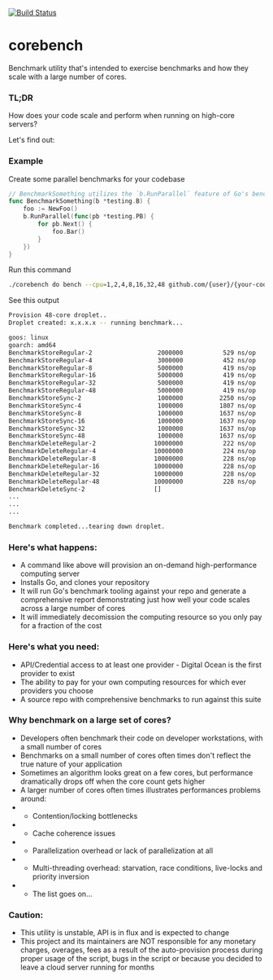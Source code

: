 [![Build Status](https://travis-ci.org/deckarep/corebench.svg?branch=master)](https://travis-ci.org/deckarep/corebench)

# corebench
Benchmark utility that's intended to exercise benchmarks and how they scale with a large number of cores.

### TL;DR
How does your code scale and perform when running on high-core servers?

Let's find out:

### Example

Create some parallel benchmarks for your codebase
```go
// BenchmarkSomething utilizes the `b.RunParallel` feature of Go's benchmarking suite.
func BenchmarkSomething(b *testing.B) {
    foo := NewFoo()
    b.RunParallel(func(pb *testing.PB) {
        for pb.Next() {
            foo.Bar()
        }
    })
}
```

Run this command
```sh
./corebench do bench --cpu=1,2,4,8,16,32,48 github.com/{user}/{your-code} 
```

See this output
```sh
Provision 48-core droplet..
Droplet created: x.x.x.x -- running benchmark...

goos: linux
goarch: amd64
BenchmarkStoreRegular-2               	 2000000	       529 ns/op	      88 B/op	       0 allocs/op
BenchmarkStoreRegular-4               	 3000000	       452 ns/op	      61 B/op	       0 allocs/op
BenchmarkStoreRegular-8               	 5000000	       419 ns/op	      70 B/op	       0 allocs/op
BenchmarkStoreRegular-16               	 5000000	       419 ns/op	      70 B/op	       0 allocs/op
BenchmarkStoreRegular-32               	 5000000	       419 ns/op	      70 B/op	       0 allocs/op
BenchmarkStoreRegular-48               	 5000000	       419 ns/op	      70 B/op	       0 allocs/op
BenchmarkStoreSync-2                  	 1000000	      2250 ns/op	     179 B/op	       5 allocs/op
BenchmarkStoreSync-4                  	 1000000	      1807 ns/op	     179 B/op	       5 allocs/op
BenchmarkStoreSync-8                  	 1000000	      1637 ns/op	     179 B/op	       5 allocs/op
BenchmarkStoreSync-16                  	 1000000	      1637 ns/op	     179 B/op	       5 allocs/op
BenchmarkStoreSync-32                  	 1000000	      1637 ns/op	     179 B/op	       5 allocs/op
BenchmarkStoreSync-48                  	 1000000	      1637 ns/op	     179 B/op	       5 allocs/op
BenchmarkDeleteRegular-2              	10000000	       222 ns/op	       0 B/op	       0 allocs/op
BenchmarkDeleteRegular-4              	10000000	       224 ns/op	       0 B/op	       0 allocs/op
BenchmarkDeleteRegular-8              	10000000	       228 ns/op	       0 B/op	       0 allocs/op
BenchmarkDeleteRegular-16              	10000000	       228 ns/op	       0 B/op	       0 allocs/op
BenchmarkDeleteRegular-32              	10000000	       228 ns/op	       0 B/op	       0 allocs/op
BenchmarkDeleteRegular-48              	10000000	       228 ns/op	       0 B/op	       0 allocs/op
BenchmarkDeleteSync-2                   []
...
...
...

Benchmark completed...tearing down droplet.
```

### Here's what happens:
* A command like above will provision an on-demand high-performance computing server
* Installs Go, and clones your repository
* It will run Go's benchmark tooling against your repo and generate a comprehensive report demonstrating just how well your code scales across a large number of cores
* It will immediately decomission the computing resource so you only pay for a fraction of the cost

### Here's what you need:
* API/Credential access to at least one provider - Digital Ocean is the first provider to exist
* The ability to pay for your own computing resources for which ever providers you choose
* A source repo with comprehensive benchmarks to run against this suite

### Why benchmark on a large set of cores?
* Developers often benchmark their code on developer workstations, with a small number of cores
* Benchmarks on a small number of cores often times don't reflect the true nature of your application
* Sometimes an algorithm looks great on a few cores, but performance dramatically drops off when the core count gets higher
* A larger number of cores often times illustrates performances problems around:
* * Contention/locking bottlenecks
* * Cache coherence issues
* * Parallelization overhead or lack of parallelization at all
* * Multi-threading overhead: starvation, race conditions, live-locks and priority inversion
* * The list goes on...

### Caution:
* This utility is unstable, API is in flux and is expected to change
* This project and its maintainers are NOT responsible for any monetary charges, overages, fees as a result of the auto-provision process during proper usage of the script, bugs in the script or because you decided to leave a cloud server running for months

